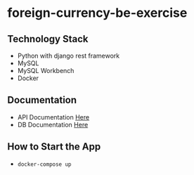# foreign-currency-be-exercise
## Technology Stack
* Python with django rest framework
* MySQL
* MySQL Workbench
* Docker
## Documentation
* API Documentation [Here](https://github.com/faiz97/foreign-currency-be-exercise/tree/master/documentation/api)
* DB Documentation [Here](https://github.com/faiz97/foreign-currency-be-exercise/tree/master/documentation/db)
## How to Start the App
* ```docker-compose up```
